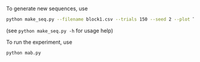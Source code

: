 
To generate new sequences, use

```bash
python make_seq.py --filename block1.csv --trials 150 --seed 2 --plot True
```

(see `python make_seq.py -h` for usage help)

To run the experiment, use

```bash
python mab.py
```
